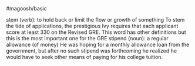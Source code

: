 #magoosh/basic

stem (verb): to hold back or limit the flow or growth of something 
To stem the tide of applications, the prestigious Ivy requires that each applicant score at least 330 on the 
Revised GRE. 
This word has other definitions but this is the most important one for the GRE 
stipend (noun): a regular allowance (of money) 
He was hoping for a monthly allowance loan from the government, but after no such stipend was 
forthcoming he realized he would have to seek other means of paying for his college tuition. 
